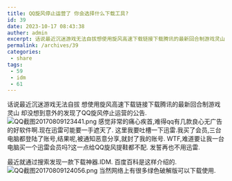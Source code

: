```yaml
---
title: QQ旋风停止运营了 你会选择什么下载工具?
id: 39
date: 2023-10-17 08:43:38
auther: admin
excerpt: 话说最近沉迷游戏无法自拔想使用旋风高速下载链接下载腾讯的最新回合制游戏灵山却没想到意外的发现了旋风停止运营的公告截图感觉非常的痛心疾首难得有几款良心无广告的好软件啊现在迅雷可能要一手遮天了这里我要吐槽一下迅雷我买了会员三台电脑都登陆了账号结果呢被通知恶意分享就封了我的账号难道要让我一台电脑买一个迅雷会员吗这一点给旋风提鞋都不配发誓再也不用迅雷最近就通过搜索发现一款下载神器百度百科是这样介绍的截图当然网络上有很多绿色破解版可以下载
permalink: /archives/39
categories:
 - share
tags: 
 - 59
 - idm
 - 61
---
```


话说最近沉迷游戏无法自拔 想使用旋风高速下载链接下载腾讯的最新回合制游戏 灵山 却没想到意外的发现了QQ旋风停止运营的公告.
![QQ截图20170809123441.png][1]
感觉非常的痛心疾首,难得qq有几款良心无广告的好软件啊.现在迅雷可能要一手遮天了.
这里我要吐槽一下迅雷.我买了会员,三台电脑都登陆了账号,结果呢,被通知恶意分享,就封了我的账号.
WTF,难道要让我一台电脑买一个迅雷会员吗?这一点给QQ旋风提鞋都不配.
发誓再也不用迅雷.

最近就通过搜索发现一款下载神器.IDM.
百度百科是这样介绍的.
![QQ截图20170809124056.png][2]
当然网络上有很多绿色破解版可以下载使用.


  [1]: https://xy07-1251893119.costj.myqcloud.com/2017/08/09/3405471475.png
  [2]: https://xy07-1251893119.costj.myqcloud.com/2017/08/09/2123532187.png